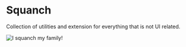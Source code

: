 # Squanch

Collection of utilities and extension for everything that is not UI related.

![I squanch my family!](banner.jpg)

